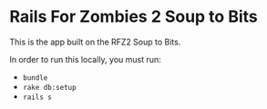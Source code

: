 # Rails For Zombies 2 Soup to Bits

This is the app built on the RFZ2 Soup to Bits.

In order to run this locally, you must run:

* `bundle`
* `rake db:setup`
* `rails s`

